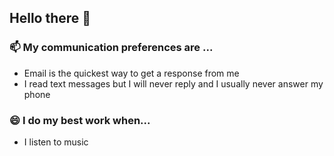 ## Hello there 👋

### 📫 My communication preferences are ...
 - Email is the quickest way to get a response from me
 - I read text messages but I will never reply and I usually never answer my phone
 
 ### 😄 I do my best work when...
 - I listen to music
 
<!--

### 🔭 I’m currently working on ...
### 🌱 I’m currently learning ...
### 👯 I’m looking to collaborate on ...
### 🤔 I’m looking for help with ...
### 💬 Ask me about ...
### 😄 I do my best work when... ...
### ⚡ Other things to know about me ...
-->
